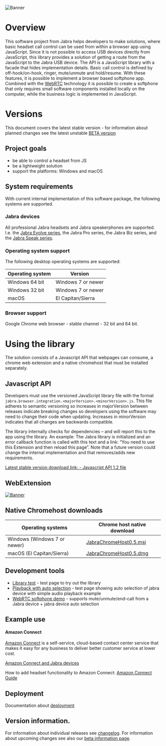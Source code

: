 ![Banner](/docs/banner.png)

# Overview
This software project from Jabra helps developers to make solutions, where basic headset call control can be used from within a browser app using JavaScript. Since it is not possible to access USB devices directly from JavaScript, this library provides a solution of getting a route from the JavaScript to the Jabra USB device. The API is a JavaScript library with a facade that hides implementation details. Basic call control is defined by off-hook/on-hook, ringer, mute/unmute and hold/resume. With these features, it is possible to implement a browser based softphone app. Combined with the [WebRTC](https://en.wikipedia.org/wiki/WebRTC) technology it is possible to create a softphone that only requires small software components installed locally on the computer, while the business logic is implemented in JavaScript.

# Versions

This document covers the latest stable version - for information about planned changes see the latest unstable [BETA version](BETA.md)


## Project goals
* be able to control a headset from JS
* be a lightweight solution
* support the platforms: Windows and macOS

## System requirements
With current internal implementation of this software package, the following systems are supported. 

### Jabra devices
All professional Jabra headsets and Jabra speakerphones are supported. I.e. the [Jabra Evolve series](https://www.jabra.com/business/office-headsets/jabra-evolve), the Jabra Pro series, the Jabra Biz series, and the [Jabra Speak series](https://www.jabra.com/business/speakerphones/jabra-speak-series).

### Operating system support
The following desktop operating systems are supported:

| Operating system  | Version            | 
| ----------------- | ------------------ | 
| Windows 64 bit    | Windows 7 or newer | 
| Windows 32 bit    | Windows 7 or newer | 
| macOS             | El Capitan/Sierra             | 

### Browser support
Google Chrome web browser - stable channel - 32 bit and 64 bit.

# Using the library
The solution consists of a Javascript API that webpages can consume, a chrome web extension and a native chromehost that must be installed separately. 

## Javascript API
Developers must use the versioned JavaScript library file with the format `jabra.browser.integration.<majorVersion>.<minorVersion>.js`. This file adheres to semantic versioning
so increases in majorVersion between releases indicate breaking changes so developers using the software
may need to change their code when updating. Increases in minorVersion indicates that all changes are backwards compatible.

The library internally checks for dependencies – and will report this to the app using the library. An example: The Jabra library is initialized and an error callback function is called with this text and a link: “You need to use this Extension and then reload this page”. Note that a future version could change the internal implementation and that removes/adds new requirements. 

[Latest stable version download link: - Javascript API 1.2 file](https://gnaudio.github.io/jabra-browser-integration/JavaScriptLibrary/jabra.browser.integration-1.2.js)

## WebExtension
[![Banner](/docs/ChromeWebStoreBadge.png)](https://chrome.google.com/webstore/detail/jabra-browser-integration/okpeabepajdgiepelmhkfhkjlhhmofma)

## Native Chromehost downloads
| Operating systems             | Chrome host native download             |
| ----------------------------- | --------------------------------------- |
| Windows (Windows 7 or newer)  | [JabraChromeHost0.5.msi](https://gnaudio.github.io/jabra-browser-integration/download/JabraChromeHost0.5.msi) |
| macOS (El Capitan/Sierra)     | [JabraChromeHost0.5.dmg](https://gnaudio.github.io/jabra-browser-integration/download/JabraChromeHost0.5.dmg) |

## Development tools
* [Library test](https://gnaudio.github.io/jabra-browser-integration/release/development/) - test page to try out the library
* [Playback with auto selection](https://gnaudio.github.io/jabra-browser-integration/release/playback/) - test page showing auto selection of jabra device with simple audio playback example
* [WebRTC softphone demo](https://gnaudio.github.io/jabra-browser-integration/release/webrtc/) - supports mute/unmute/end-call from a Jabra device + jabra device auto selection

## Example use

#### Amazon Connect
[Amazon Connect](https://aws.amazon.com/connect) is a self-service, cloud-based contact center service that makes it easy for any business to deliver better customer service at lower cost.

[Amazon Connect and Jabra devices](https://www.jabra.com/amazonconnect)

How to add headset functionality to Amazon Connect: [Amazon Connect Guide](docs/JabraAmazonConnectGuide.md)

## Deployment

Documentation about [deployment](docs/Deployment.md)

## Version information.

For information about individual releases see [changelog](docs/CHANGELOG.md). For information about upcoming changes see also our [beta information page](BETA.md).



